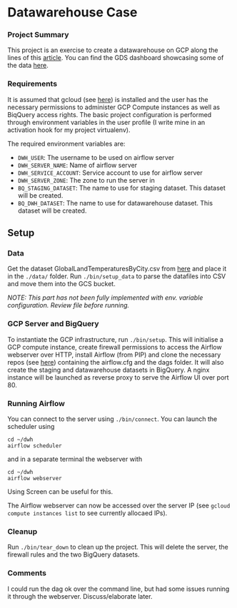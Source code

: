 # Datawarehouse Case
### Project Summary
This project is an exercise to create a datawarehouse on GCP along the lines of 
this [article](https://towardsdatascience.com/build-your-first-data-warehouse-with-airflow-on-gcp-fdd0c0ad91bb). 
You can find the GDS dashboard showcasing some of the data [here](https://datastudio.google.com/reporting/bb3d9eba-b104-4ecf-82ae-66f8c74de800).

### Requirements
It is assumed that gcloud (see [here](https://cloud.google.com/sdk/gcloud)) is installed and the user 
has the necessary permissions to administer GCP Compute instances as well as BiqQuery access rights. The basic project configuration is performed through environment variables in the user profile (I write mine in an activation hook for my project virtualenv). 

The required environment variables are:
* `DWH_USER`: The username to be used on airflow server
* `DWH_SERVER_NAME`: Name of airflow server
* `DWH_SERVICE_ACCOUNT`: Service account to use for airflow server
* `DWH_SERVER_ZONE`: The zone to run the server in
* `BQ_STAGING_DATASET`: The name to use for staging dataset. This dataset will be created.
* `BQ_DWH_DATASET`: The name to use for datawarehouse dataset. This dataset will be created.

## Setup
### Data
Get the dataset GlobalLandTemperaturesByCity.csv from [here](https://www.kaggle.com/berkeleyearth/climate-change-earth-surface-temperature-data?select=GlobalLandTemperaturesByCity.csv)
and place it in the `./data/` folder. Run `./bin/setup_data` to parse the datafiles into CSV 
and move them into the GCS bucket.

*NOTE: This part has not been fully implemented with env. variable configuration. Review 
file before running.*

### GCP Server and BigQuery
To instantiate the GCP infrastructure, run `./bin/setup`. This will initialise a 
GCP compute instance, create firewall permissions to access the Airflow webserver over
HTTP, install Airflow (from PIP) and clone the necessary repos (see 
[here](https://github.com/quedah/dwh)) containing the airflow.cfg and the dags folder. It 
will also create the staging and datawarehouse datasets in BigQuery. A nginx instance will be 
launched as reverse proxy to serve the Airflow UI over port 80.

### Running Airflow
You can connect to the server using `./bin/connect`. You can launch the scheduler using 
```
cd ~/dwh
airflow scheduler
```
and in a separate terminal the webserver with
```
cd ~/dwh
airflow webserver
```
Using Screen can be useful for this. 

The Airflow webserver can now be accessed over the server IP (see 
`gcloud compute instances list` to see currently allocaed IPs).

### Cleanup
Run `./bin/tear_down` to clean up the project. This will delete the server, the firewall rules and the two BigQuery
datasets.

### Comments
I could run the dag ok over the command line, but had some issues running it through the webserver. Discuss/elaborate
later.
